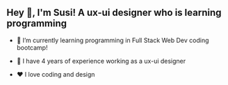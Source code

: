 ## Hey 👋, I'm Susi! A ux-ui designer who is learning programming
  

- 🌱 I’m currently learning programming in Full Stack Web Dev coding bootcamp!  
  


- 🐬 I have 4 years of experience working as a ux-ui designer  
  

- ❤️ I love coding and design  

<br/>  
